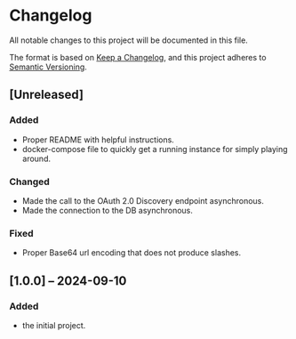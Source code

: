 # Changelog

All notable changes to this project will be documented in this file.

The format is based on [Keep a Changelog](https://keepachangelog.com/en/1.1.0/), and this project
adheres to [Semantic Versioning](https://semver.org/spec/v2.0.0.html).

## [Unreleased]

### Added

- Proper README with helpful instructions.
- docker-compose file to quickly get a running instance for simply playing around.

### Changed

- Made the call to the OAuth 2.0 Discovery endpoint asynchronous.
- Made the connection to the DB asynchronous.

### Fixed

- Proper Base64 url encoding that does not produce slashes.

## [1.0.0] – 2024-09-10

### Added

- the initial project.
